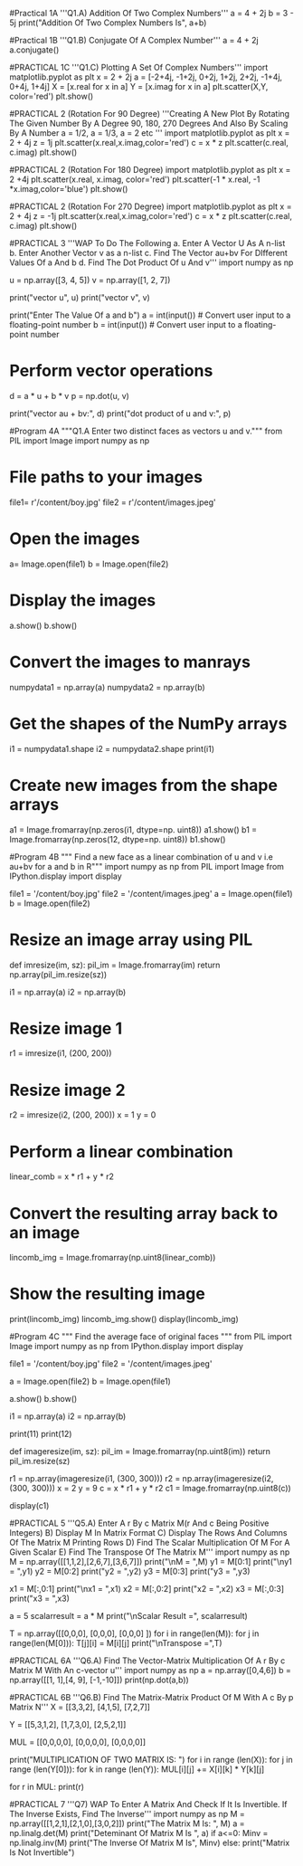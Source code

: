 #Practical 1A
'''Q1.A) Addition Of Two Complex Numbers'''
a = 4 + 2j
b = 3 - 5j
print("Addition Of Two Complex Numbers Is", a+b)


#Practical 1B
'''Q1.B) Conjugate Of A Complex Number'''
a = 4 + 2j
a.conjugate()


#PRACTICAL 1C
'''Q1.C) Plotting A Set Of Complex Numbers'''
import matplotlib.pyplot as plt
x = 2 + 2j
a = [-2+4j, -1+2j, 0+2j, 1+2j, 2+2j, -1+4j, 0+4j, 1+4j]
X = [x.real for x in a]
Y = [x.imag for x in a]
plt.scatter(X,Y, color='red')
plt.show()



#PRACTICAL 2 (Rotation For 90 Degree)
'''Creating A New Plot By Rotating The Given Number By A Degree 90, 180, 270
Degrees And Also By Scaling By A Number a = 1/2, a = 1/3, a = 2 etc '''
import matplotlib.pyplot as plt
x = 2 + 4j
z = 1j
plt.scatter(x.real,x.imag,color='red')
c = x * z
plt.scatter(c.real, c.imag)
plt.show()

#PRACTICAL 2 (Rotation For 180 Degree)
import matplotlib.pyplot as plt
x = 2 +4j
plt.scatter(x.real, x.imag, color='red')
plt.scatter(-1 * x.real, -1 *x.imag,color='blue')
plt.show()

#PRACTICAL 2 (Rotation For 270 Degree)
import matplotlib.pyplot as plt
x = 2 + 4j
z = -1j
plt.scatter(x.real,x.imag,color='red')
c = x * z
plt.scatter(c.real, c.imag)
plt.show()



#PRACTICAL 3
'''WAP To Do The Following
   a. Enter A Vector U As A n-list
   b. Enter Another Vector v as a n-list
   c. Find The Vector au+bv For DIfferent Values Of a And b
   d. Find The Dot Product Of u And v'''
import numpy as np

u = np.array([3, 4, 5])
v = np.array([1, 2, 7])

print("vector u", u)
print("vector v", v)

print("Enter The Value Of a and b")
a = int(input())  # Convert user input to a floating-point number
b = int(input())  # Convert user input to a floating-point number

# Perform vector operations
d = a * u + b * v
p = np.dot(u, v)

print("vector au + bv:", d)
print("dot product of u and v:", p)


#Program 4A
"""Q1.A Enter two distinct faces as vectors u and v."""
from PIL import Image
import numpy as np

# File paths to your images
file1= r'/content/boy.jpg'
file2 = r'/content/images.jpeg'

# Open the images

a= Image.open(file1)
b = Image.open(file2)

# Display the images
a.show()
b.show()

# Convert the images to manrays
numpydata1 = np.array(a)
numpydata2 = np.array(b)

# Get the shapes of the NumPy arrays
i1 = numpydata1.shape
i2 = numpydata2.shape
print(i1)
# Create new images from the shape arrays
a1 = Image.fromarray(np.zeros(i1, dtype=np. uint8))
a1.show()
b1 = Image.fromarray(np.zeros(12, dtype=np. uint8))
b1.show()


#Program 4B
""" Find a new face as a linear combination of
u and v i.e au+bv for a and b in R"""
import numpy as np
from PIL import Image
from IPython.display import display

file1 = '/content/boy.jpg'
file2 = '/content/images.jpeg'
a = Image.open(file1)
b = Image.open(file2)
# Resize an image array using PIL
def imresize(im, sz):
    pil_im = Image.fromarray(im)
    return np.array(pil_im.resize(sz))

i1 = np.array(a)
i2 = np.array(b)
# Resize image 1
r1 = imresize(i1, (200, 200))
# Resize image 2
r2 = imresize(i2, (200, 200))
x = 1
y = 0
# Perform a linear combination
linear_comb = x * r1 + y * r2

# Convert the resulting array back to an image
lincomb_img = Image.fromarray(np.uint8(linear_comb))

# Show the resulting image
print(lincomb_img)
lincomb_img.show()
display(lincomb_img)


#Program 4C
""" Find the average face of original faces """
from PIL import Image
import numpy as np
from IPython.display import display

file1 = '/content/boy.jpg'
file2 = '/content/images.jpeg'

a = Image.open(file2)
b = Image.open(file1)

a.show()
b.show()

i1 = np.array(a)
i2 = np.array(b)

print(11)
print(12)

def imageresize(im, sz):
    pil_im = Image.fromarray(np.uint8(im))
    return pil_im.resize(sz)

r1 = np.array(imageresize(i1, (300, 300)))
r2 = np.array(imageresize(i2, (300, 300)))
x = 2
y = 9
c = x * r1 + y * r2
c1 = Image.fromarray(np.uint8(c))

display(c1)


#PRACTICAL 5
'''Q5.A) Enter A r By c Matrix M(r And c Being Positive Integers)
   B) Display M In Matrix Format
   C) Display The Rows And Columns Of The Matrix M Printing Rows
   D) Find The Scalar Multiplication Of M For A Given Scalar
   E) Find The Transpose Of The Matrix M'''
import numpy as np
M = np.array([[1,1,2],[2,6,7],[3,6,7]])
print("\nM = ",M)
y1 = M[0:1]
print("\ny1 = ",y1)
y2 = M[0:2]
print("y2 = ",y2)
y3 = M[0:3]
print("y3 = ",y3)

x1 = M[:,0:1]
print("\nx1 = ",x1)
x2 = M[:,0:2]
print("x2 = ",x2)
x3 = M[:,0:3]
print("x3 = ",x3)

a = 5
scalarresult = a * M
print("\nScalar Result =", scalarresult)

T = np.array([[0,0,0],
             [0,0,0],
             [0,0,0]
            ])
for i in range(len(M)):
  for j in range(len(M[0])):
    T[j][i] = M[i][j]
print("\nTranspose =",T)


#PRACTICAL 6A
'''Q6.A) Find The Vector-Matrix Multiplication Of A r By c Matrix M
   With An c-vector u'''
import numpy as np
a = np.array([0,4,6])
b = np.array([[1, 1],[4, 9], [-1,-10]])
print(np.dot(a,b))

#PRACTICAL 6B
'''Q6.B) Find The Matrix-Matrix Product Of M With A c By p Matrix N'''
X = [[3,3,2],
    [4,1,5],
    [7,2,7]]

Y = [[5,3,1,2],
    [1,7,3,0],
    [2,5,2,1]]

MUL = [[0,0,0,0],
    [0,0,0,0],
    [0,0,0,0]]

print("MULTIPLICATION OF TWO MATRIX IS: ")
for i in range (len(X)):
  for j in range (len(Y[0])):
    for k in range (len(Y)):
      MUL[i][j] += X[i][k] * Y[k][j]

for r in MUL:
  print(r)


#PRACTICAL 7
'''Q7) WAP To Enter A Matrix And Check If It Is Invertible. If
   The Inverse Exists, Find The Inverse'''
import numpy as np
M = np.array([[1,2,1],[2,1,0],[3,0,2]])
print("The Matrix M Is: ", M)
a = np.linalg.det(M)
print("Deteminant Of Matrix M Is ", a)
if a<=0:
  Minv = np.linalg.inv(M)
  print("The Inverse Of Matrix M Is", Minv)
else:
  print("Matrix Is Not Invertible")
